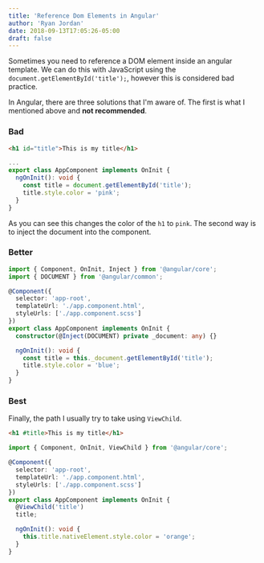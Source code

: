 ```yaml
---
title: 'Reference Dom Elements in Angular'
author: 'Ryan Jordan'
date: 2018-09-13T17:05:26-05:00
draft: false
---
```


Sometimes you need to reference a DOM element inside an angular template. We can do this with JavaScript using the `document.getElementById('title');`, however this is considered bad practice.

In Angular, there are three solutions that I'm aware of. The first is what I mentioned above and **not recommended**.

### Bad

```html
<h1 id="title">This is my title</h1>
```

```typescript
...
export class AppComponent implements OnInit {
  ngOnInit(): void {
    const title = document.getElementById('title');
    title.style.color = 'pink';
  }
}
```

As you can see this changes the color of the `h1` to `pink`. The second way is to inject the document into the component.

### Better

```typescript
import { Component, OnInit, Inject } from '@angular/core';
import { DOCUMENT } from '@angular/common';

@Component({
  selector: 'app-root',
  templateUrl: './app.component.html',
  styleUrls: ['./app.component.scss']
})
export class AppComponent implements OnInit {
  constructor(@Inject(DOCUMENT) private _document: any) {}

  ngOnInit(): void {
    const title = this._document.getElementById('title');
    title.style.color = 'blue';
  }
}
```

### Best

Finally, the path I usually try to take using `ViewChild`.

```html
<h1 #title>This is my title</h1>
```

```typescript
import { Component, OnInit, ViewChild } from '@angular/core';

@Component({
  selector: 'app-root',
  templateUrl: './app.component.html',
  styleUrls: ['./app.component.scss']
})
export class AppComponent implements OnInit {
  @ViewChild('title')
  title;

  ngOnInit(): void {
    this.title.nativeElement.style.color = 'orange';
  }
}
```

